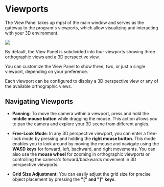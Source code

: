# Viewports

The View Panel takes up mpst of the main window and serves as the gateway to the program's viewports, which allow visualizing and interacting with your 3D environment.

![](https://github.com/UltraEngine/Documentation/blob/master/Images/viewpanel.png?raw=true)

By default, the View Panel is subdivided into four viewports showing three orthographic views and a 3D perspective view.

You can customize the View Panel to show three, two, or just a single viewport, depending on your preference.

Each viewport can be configured to display a 3D perspective view or any of the available orthographic views.

## Navigating Viewports

- **Panning**: To move the camera within a viewport, press and hold the **middle mouse button** while dragging the mouse. This action allows you to pan the camera and explore your 3D scene from different angles.

- **Free-Look Mode**: In any 3D perspective viewport, you can enter a free-look mode by pressing and holding the **right mouse button**. This mode enables you to look around by moving the mouse and navigate using the **WASD keys** for forward, left, backward, and right movements. You can also use the **mouse wheel** for zooming in orthographic viewports or controlling the camera's forward/backwards movement in 3D perspective viewports.

- **Grid Size Adjustment**: You can easily adjust the grid size for precise object placement by pressing the **"[" and "]" keys**.
